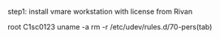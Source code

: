 step1: install vmare workstation with license from Rivan

root
C1sc0123
uname -a
rm -r /etc/udev/rules.d/70-pers(tab)

